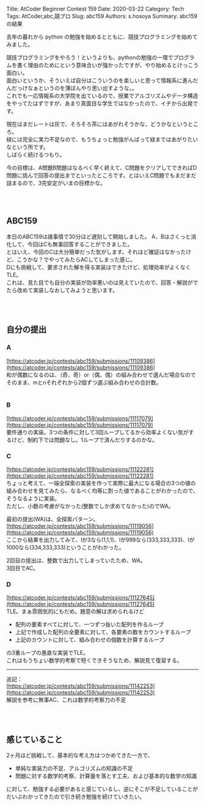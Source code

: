 Title: AtCoder Beginner Contest 159
Date: 2020-03-22
Category: Tech
Tags: AtCoder,abc,競プロ
Slug: abc159
Authors: s.hosoya
Summary: abc159の結果

去年の暮れから python の勉強を始めるとともに、競技プログラミングを始めてみました。  

競技プログラミングをやろう！というよりも、pythonの勉強の一環でプログラムを書く理由のためにという意味合いが強かったですが、やり始めるとけっこう面白い。  
面白いというか、そういえば自分はこういうのを楽しいと思って情報系に進んだんだっけなぁというのを薄ぼんやり思い出すような。。  
これでも一応情報系の大学院を出ているので、授業でアルゴリズムやデータ構造をやってたはずですが、あまり真面目な学生ではなかったので、イチから出発です。  

現在はまだレートは灰で、そろそろ茶にはあがれそうかな、どうかなというところ。  
緑には完全に実力不足なので、もうちょっと勉強がんばって緑まではあがりたいなという所です。  
しばらく続けるつもり。

今の目標は、A問題B問題はなるべく早く終えて、C問題をクリアしてできればD問題に挑んで回答の提出までといったところです。とはいえC問題でもまだまだ詰まるので、3完安定がいまの目標かな。

<br>
<br>

## ABC159

本日のABC159は諸事情で30分ほど遅刻して開始しました。
A、Bはさくっと消化して、今回はCも無事回答することができました。  
とはいえ、今回のCは大分簡単だった気がします。それほど確証はなかったけど、こうかな？でやってみたらACしてしまった感じ。  
Dにも挑戦して、要求された解を得る実装はできたけど、処理効率がよくなくTLE。  
これは、見た目でも自分の実装が効率悪いのは見えていたので、回答・解説がでたら改めて実装しなおしてみようと思います。

<br>
<br>

## 自分の提出

### A

[https://atcoder.jp/contests/abc159/submissions/11109386](https://atcoder.jp/contests/abc159/submissions/11109386)  
和が偶数になるのは、（奇、奇）or（偶、偶）の組み合わせで選んだ場合なので  
そのまま、mとnそれぞれから2個ずつ選ぶ組み合わせの合計数。  
<br>

### B

[https://atcoder.jp/contests/abc159/submissions/11117079](https://atcoder.jp/contests/abc159/submissions/11117079)  
要件通りの実装。3つの条件に対して3回ループしてるから効率よくない気がするけど、制約下では問題なし。1ループで済んだりするのかな。
<br>

### C

[https://atcoder.jp/contests/abc159/submissions/11122281](https://atcoder.jp/contests/abc159/submissions/11122281)  
ちょっと考えて、一端全探索の実装を作って実際に最大になる場合の3つの値の組み合わせを見てみたら、なるべく均等に割った値であることがわかったので、そうなるように実装。  
ただし、小数の考慮がなかった(整数でしか求めてなかった)のでWA。  
  
最初の提出(WA)は、全探索パターン。  
[https://atcoder.jp/contests/abc159/submissions/11119056](https://atcoder.jp/contests/abc159/submissions/11119056)  
ここから結果を出力してみて、lが3なら(1,1,1)、lが999なら(333,333,333)、lが1000なら(334,333,333)ということがわかった。

2回目の提出は、整数で出力してしまっていたため、WA。  
3回目でAC。  

### D

[https://atcoder.jp/contests/abc159/submissions/11127645](https://atcoder.jp/contests/abc159/submissions/11127645)  
TLE。まぁ雰囲気的にもだめ。題意の解は求められるけど

* 配列の要素すべてに対して、一つずつ抜いた配列を作るループ
* 上記で作成した配列の全要素に対して、各要素の数をカウントするループ
* 上記のカウントに対して、組み合わせの個数を計算するループ

の3重ループの愚直な実装でTLE。  
これはもうちょい数学的考察で短くできそうなため、解説見て復習する。

---

追記：  
[https://atcoder.jp/contests/abc159/submissions/11142253](https://atcoder.jp/contests/abc159/submissions/11142253)  
解説を参考に無事AC、これは数学的考察力の不足


<br>
<br>

## 感じていること

2ヶ月ほど挑戦して、基本的な考え方はつかめてきた一方で、

* 単純な実装力の不足、アルゴリズムの知識の不足
* 問題に対する数学的考察、計算量を落とす工夫、および基本的な数学の知識

に対して、勉強する必要があると感じているし、逆にそこが不足していることがだいぶわかってきたので引き続き勉強を続けていきたい。
